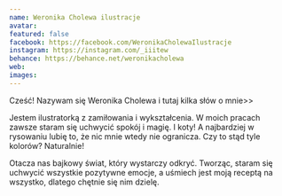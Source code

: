 ```yaml
---
name: Weronika Cholewa ilustracje 
avatar: 
featured: false
facebook: https://facebook.com/WeronikaCholewaIlustracje
instagram: https://instagram.com/_iiitew
behance: https://behance.net/weronikacholewa
web:
images:
---
```

 Cześć! Nazywam się Weronika Cholewa i tutaj kilka słów o mnie>>

Jestem ilustratorką z zamiłowania i wykształcenia. W moich pracach zawsze staram się uchwycić spokój i magię. I koty! A najbardziej w rysowaniu lubię to, że nic mnie wtedy nie ogranicza. Czy to stąd tyle kolorów? Naturalnie!

Otacza nas bajkowy świat, który wystarczy odkryć. Tworząc, staram się uchwycić wszystkie pozytywne emocje, a uśmiech jest moją receptą na wszystko, dlatego chętnie się nim dzielę.
